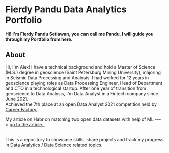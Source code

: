 ﻿# Fierdy Pandu Data Analytics Portfolio
 
**Hi! I'm Fierdy Pandu Setiawan, you can call me Pandu. I will guide you through my Portfolio from here.**

## About

Hi, I'm Alex! I have a technical background and hold a Master of Science (M.S.) degree in geoscience (Saint Petersburg Mining University), majoring in Seismic Data Processing and Analysis. I had worked for 12 years in geoscience playing roles as Data Processing Engineer, Head of Department and CTO in a technological startup. After one year of transition from geoscience to Data Analysis, I'm Data Analyst in a Fintech company since June 2021.    
Achieved the 7th place at an open Data Analyst 2021 competition held by [Career Factory.](https://contest.careerfactory.ru/contest_inside/1618853698875x612895580932538400)    

My article on Habr on matching two open data datasets with help of ML ---> [go to the article..](https://habr.com/ru/company/tochka/blog/699490/)    

<br>
This is a repository to showcase skills, share projects and track my progress in Data Analytics / Data Science related topics.  
<br>
